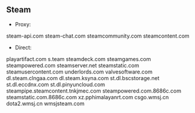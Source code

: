 ## Steam

- Proxy:

steam-api.com
steam-chat.com
steamcommunity.com
steamcontent.com

- Direct:

playartifact.com
s.team
steamdeck.com
steamgames.com
steampowered.com
steamserver.net
steamstatic.com
steamusercontent.com
underlords.com
valvesoftware.com
dl.steam.clngaa.com
dl.steam.ksyna.com
st.dl.bscstorage.net
st.dl.eccdnx.com
st.dl.pinyuncloud.com
steampipe.steamcontent.tnkjmec.com
steampowered.com.8686c.com
steamstatic.com.8686c.com
xz.pphimalayanrt.com
csgo.wmsj.cn
dota2.wmsj.cn
wmsjsteam.com